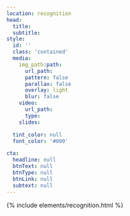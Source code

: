 ```yaml
---
location: recognition
head:
  title:
  subtitle:
style:
  id: ''
  class: 'contained'
  media:
    img_path:path:
      url_path:
      pattern: false
      parallax: false
      overlay: light
      blur: false
    video:
      url_path:
      type:
    slides:

  tint_color: null
  font_color: '#000'

cta:
  headline: null
  btnText: null
  btnType: null
  btnLink: null
  subtext: null
---
```

{% include elements/recognition.html %}
